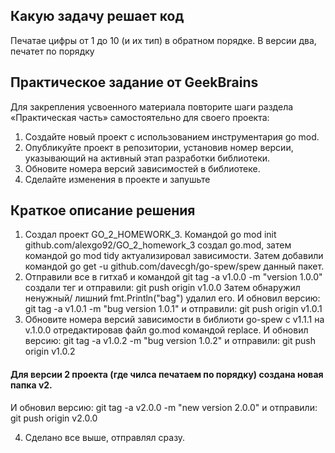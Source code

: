 ## Какую задачу решает код
Печатае цифры от 1 до 10 (и их тип) в обратном порядке.
В версии два, печатет по порядку

## Практическое задание от GeekBrains
Для закрепления усвоенного материала повторите шаги раздела «Практическая часть»
самостоятельно для своего проекта:
1. Создайте новый проект с использованием инструментария go mod.
2. Опубликуйте проект в репозитории, установив номер версии, указывающий на активный этап
разработки библиотеки.
3. Обновите номера версий зависимостей в библиотеке.
4. Сделайте изменения в проекте и запушьте

## Краткое описание решения

1. Создал проект GO_2_HOMEWORK_3. Командой go mod init github.com/alexgo92/GO_2_homework_3 создал go.mod, затем командой go mod tidy актуализировал зависимости. 
Затем добавили командой go get -u github.com/davecgh/go-spew/spew данный пакет.
2. Отправили все в гитхаб и командой git tag -a v1.0.0 -m "version 1.0.0" создали тег и 
отправили: git push origin v1.0.0
Затем обнаружил ненужный/ лишний fmt.Println("bag") удалил его. И обновил версию:
git tag -a v1.0.1 -m "bug version 1.0.1" и 
отправили: git push origin v1.0.1
3. Обновите номера версий зависимости в библиоти go-spew с v1.1.1 на v.1.0.0 отредактировав файл go.mod командой replace.
И обновил версию:
git tag -a v1.0.2 -m "bug version 1.0.2" и 
отправили: git push origin v1.0.2

#### Для версии 2 проекта (где чилса печатаем по порядку) создана новая папка v2.
И обновил версию:
git tag -a v2.0.0 -m "new version 2.0.0" и 
отправили: git push origin v2.0.0

4. Сделано все выше, отправлял сразу.